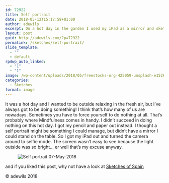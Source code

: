 ```yaml
---
id: 72922
title: Self portrait
date: 2018-05-12T15:17:58+01:00
author: adewils
excerpt: On a hot day in the garden I used my iPad as a mirror and sketched a self portrait on paper ...
layout: post
guid: http://adewils.com/?p=72922
permalink: /sketches/self-portrait/
slide_template:
  - ""
  - default
rp4wp_auto_linked:
  - "1"
  - "1"
image: /wp-content/uploads/2018/05/freestocks-org-425059-unsplash-e1526242568536.jpg
categories:
  - Sketches
format: image
---
```

It was a hot day and I wanted to be outside relaxing in the fresh air, but I’ve always got to be doing something! I think that’s how many of us are nowadays. Sometimes you have to force yourself to do nothing at all. That’s probably where Mindfulness comes in handy. I didn’t succeed in doing nothing on this hot day. I got my pencil and paper out instead. I thought a self portrait might be something I could manage, but didn’t have a mirror I could stand on the table. So I got my iPad out and turned the camera around to selfie mode. The screen wasn’t easy to see because the light outside was so bright&#8230; er well that’s my excuse anyway. <figure class="wp-block-image size-large">

<img src="https://www.adewils.com/wp-content/uploads/2018/05/7601BE16-E939-457C-AFEF-DEA09EE46665-e1527663608346-780x1024.jpeg" alt="Self portrait 07-May-2018" class="wp-image-72913" /> </figure> 

and if you liked this post, why not have a look at [Sketches of Spain](https://www.adewils.com/media/sketches-of-spain/)

© adewils 2018